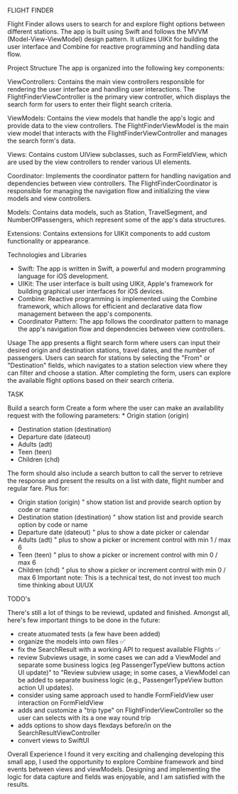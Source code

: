 FLIGHT FINDER

Flight Finder allows users to search for and explore flight options between different stations. The app is built using Swift and follows the MVVM
(Model-View-ViewModel) design pattern. It utilizes UIKit for building the user interface and Combine for reactive programming and handling data flow.

Project Structure
The app is organized into the following key components:

ViewControllers: Contains the main view controllers responsible for rendering the user interface and handling user interactions. The FlightFinderViewController is the primary view controller, which displays the search form for users to enter their flight search criteria.

ViewModels: Contains the view models that handle the app's logic and provide data to the view controllers. The FlightFinderViewModel is the main view model that interacts with the FlightFinderViewController and manages the search form's data.

Views: Contains custom UIView subclasses, such as FormFieldView, which are used by the view controllers to render various UI elements.

Coordinator: Implements the coordinator pattern for handling navigation and dependencies between view controllers. The FlightFinderCoordinator is responsible for managing the navigation flow and initializing the view models and view controllers.

Models: Contains data models, such as Station, TravelSegment, and NumberOfPassengers, which represent some of the app's data structures.

Extensions: Contains extensions for UIKit components to add custom functionality or appearance.

Technologies and Libraries
- Swift: The app is written in Swift, a powerful and modern programming language for iOS development.
- UIKit: The user interface is built using UIKit, Apple's framework for building graphical user interfaces for iOS devices.
- Combine: Reactive programming is implemented using the Combine framework, which allows for efficient and declarative data flow management between the app's components.
- Coordinator Pattern: The app follows the coordinator pattern to manage the app's navigation flow and dependencies between view controllers.

Usage
The app presents a flight search form where users can input their desired origin and destination stations, travel dates, and the number of passengers. Users can search for stations
by selecting the "From" or "Destination" fields, which navigates to a station selection view where they can filter and choose a station. After completing the form, users can explore
the available flight options based on their search criteria.


TASK

Build a search form
Create a form where the user can make an availability request with the following parameters: * Origin station (origin)
* Destination station (destination)
* Departure date (dateout)
* Adults (adt)
* Teen (teen)
* Children (chd)

The form should also include a search button to call the server to retrieve the response and present the results on a list with date, flight number and regular fare.
Plus for:
* Origin station (origin) " show station list and provide search option by code or name
* Destination station (destination) " show station list and provide search option by code or name
* Departure date (dateout) " plus to show a date picker or calendar
* Adults (adt) " plus to show a picker or increment control with min 1 / max 6
* Teen (teen) " plus to show a picker or increment control with min 0 / max 6
* Children (chd) " plus to show a picker or increment control with min 0 / max 6
Important note: This is a technical test, do not invest too much time thinking about UI/UX

TODO's

There's still a lot of things to be reviewd, updated and finished. Amongst all, here's few important things to be done in the future:
- create atuomated tests (a few have been added)
- organize the models into own files ✅
- fix the SearchResult with a working API to request available Flights ✅
- review Subviews usage, in some cases we can add a ViewModel and separate some business logics (eg PassengerTypeView buttons action UI update)" to "Review subview usage; in some cases, a ViewModel can be added to separate business logic (e.g., PassengerTypeView button action UI updates).
- consider using same approach used to handle FormFieldView user interaction on FormFieldView 
- adds and customize a "trip type" on FlightFinderViewController so the user can selects with its a one way round trip
- adds options to show days flexdays before/in on the SearchResultViewController 
- convert views to SwiftUI


Overall Experience
I found it very exciting and challenging developing this small app, I used the opportunity to explore Combine framework and bind events between views and viewModels. Designing and implementing the logic for data capture and fields was enjoyable, and I am satisfied with the results.
